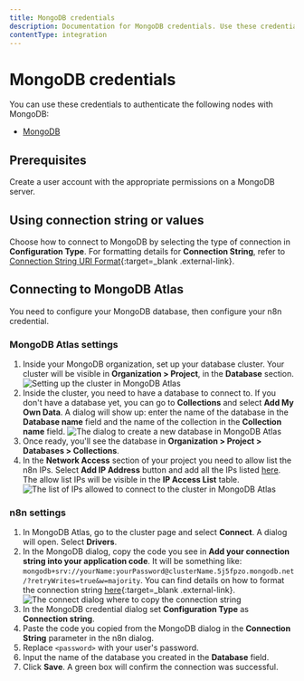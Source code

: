 ```yaml
---
title: MongoDB credentials
description: Documentation for MongoDB credentials. Use these credentials to authenticate MongoDB in n8n, a workflow automation platform.
contentType: integration
---
```


# MongoDB credentials

You can use these credentials to authenticate the following nodes with MongoDB:

- [MongoDB](/integrations/builtin/app-nodes/n8n-nodes-base.mongodb/)

## Prerequisites

Create a user account with the appropriate permissions on a MongoDB server.

## Using connection string or values

Choose how to connect to MongoDB by selecting the type of connection in **Configuration Type**.
For formatting details for **Connection String**, refer to [Connection String URI Format](https://www.mongodb.com/docs/manual/reference/connection-string/){:target=_blank .external-link}.


## Connecting to MongoDB Atlas

You need to configure your MongoDB database, then configure your n8n credential.

### MongoDB Atlas settings

1. Inside your MongoDB organization, set up your database cluster. Your cluster will be visible in **Organization > Project**, in the **Database** section.
![Setting up the cluster in MongoDB Atlas](/_images/integrations/builtin/app-nodes/mongodb/cluster.png)
2. Inside the cluster, you need to have a database to connect to. If you don't have a database yet, you can go to **Collections** and select **Add My Own Data**. A dialog will show up: enter the name of the database in the **Database name** field and the name of the collection in the **Collection name** field.
![The dialog to create a new database in MongoDB Atlas](/_images/integrations/builtin/app-nodes/mongodb/database_create.png)
3. Once ready, you'll see the database in **Organization > Project > Databases > Collections**.
4. In the **Network Access** section of your project you need to allow list the n8n IPs. Select **Add IP Address** button and add all the IPs listed [here](/choose-n8n/cloud/#cloud-ip-addresses). The allow list IPs will be visible in the **IP Access List** table.
![The list of IPs allowed to connect to the cluster in MongoDB Atlas](/_images/integrations/builtin/app-nodes/mongodb/network_access.png)

### n8n settings

1. In MongoDB Atlas, go to the cluster page and select **Connect**. A dialog will open. Select **Drivers**.
1. In the MongoDB dialog, copy the code you see in **Add your connection string into your application code**. It will be something like: `mongodb+srv://yourName:yourPassword@clusterName.5j5fpzo.mongodb.net/?retryWrites=true&w=majority`. You can find details on how to format the connection string [here](https://www.mongodb.com/docs/manual/reference/connection-string/){:target=_blank .external-link}.
![The connect dialog where to copy the connection string](/_images/integrations/builtin/app-nodes/mongodb/connect.png)
1. In the MongoDB credential dialog set **Configuration Type** as **Connection string**.
1. Paste the code you copied from the MongoDB dialog in the **Connection String** parameter in the n8n dialog.
1. Replace `<password>` with your user's password.
1. Input the name of the database you created in the **Database** field.
1. Click **Save**. A green box will confirm the connection was successful.
